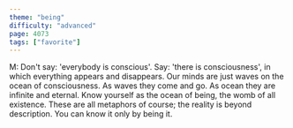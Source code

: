 ```yaml
---
theme: "being"
difficulty: "advanced"
page: 4073
tags: ["favorite"]
---
```


M: Don't say: 'everybody is conscious'. Say: 'there is consciousness', in which everything appears and disappears. Our minds are just waves on the ocean of consciousness. As waves they come and go. As ocean they are infinite and eternal. Know yourself as the ocean of being, the womb of all existence. These are all metaphors of course; the reality is beyond description. You can know it only by being it.